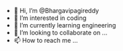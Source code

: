 - 👋 Hi, I’m @Bhargavipagireddy
- 👀 I’m interested in coding
- 🌱 I’m currently learning engineering
- 💞️ I’m looking to collaborate on ...
- 📫 How to reach me ...

<!---
Bhargavipagireddy/Bhargavipagireddy is a ✨ special ✨ repository because its `README.md` (this file) appears on your GitHub profile.
You can click the Preview link to take a look at your changes.
--->
